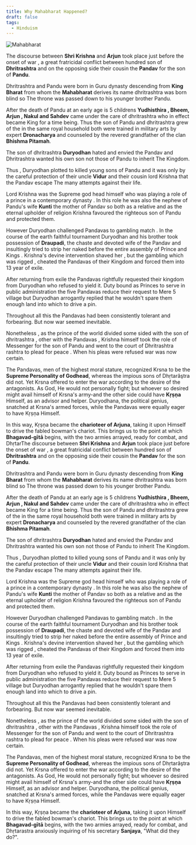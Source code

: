 ```yaml
---
title: Why Mahabharat Happened?
draft: false
tags:
  - Hinduism
---
```


![Mahabharat](https://images.herzindagi.info/image/2023/Mar/mahabharat-people-who-are-still-alive-story.jpg)

The discourse between **Shri Krishna** and **Arjun** took place just before the onset of war , a great fratricidal conflict between hundred son of **Dhritrashtra** and on the opposing side their cousin the **Pandav** for the son of **Pandu**.

Dhritrashtra and Pandu were born in Guru dynasty descending from **King Bharat** from whom the **Mahabharat** derives its name dhritrashtra was born blind so The throne was passed down to his younger brother Pandu.

After the death of Pandu at an early age is 5 childrens **Yudhisthira , Bheem, Arjun , Nakul and Sahdev** came under the care of dhritrashtra who in effect became King for a time being. Thus the son of Pandu and dhritrashtra grew of the in the same royal household both were trained in military arts by expert **Dronacharya** and counseled by the revered grandfather of the clan **Bhishma Pitamah**. 

The son of dhritrashtra **Duryodhan** hated and envied the Pandav and Dhritrashtra wanted his own son not those of Pandu to inherit The Kingdom.

Thus , Duryodhan plotted to killed young sons of Pandu and it was only by the careful protection of their uncle **Vidur** and their cousin lord Krishna that the Pandav escape The many attempts against their life.

Lord Krishna was the Supreme god head himself who was playing a role of a prince in a contemporary dynasty . In this role he was also the nephew of Pandu's wife **Kunti** the mother of Pandav so both as a relative and as the eternal upholder of religion Krishna favoured the righteous son of Pandu and protected them.

However Duryodhan challenged Pandavas to gambling match . In the course of the earth faithful tournament Duryodhan and his brother took possession of **Draupadi**, the chaste and devoted wife of the Pandav and insultingly tried to strip her naked before the entire assembly of Prince and Kings . Krishna's devine intervention shaved her , but the gambling which was rigged , cheated the Pandavas of their Kingdom and forced them into 13 year of exile.

After returning from exile the Pandavas rightfully requested their kingdom from Duryodhan who refused to yield it. Duty bound as Princes to serve in public administration the five Pandavas reduce their request to Mere 5 village but Duryodhan arrogantly replied that he wouldn't spare them enough land into which to drive a pin.

Throughout all this the Pandavas had been consistently tolerant and forbearing. But now war seemed inevitable.

Nonetheless , as the prince of the world divided some sided with the son of dhritrashtra , other with the Pandavas , Krishna himself took the role of Messenger for the son of Pandu and went to the court of Dhritrashtra rashtra to plead for peace . When his pleas were refused war was now certain.

The Pandavas, men of the highest moral stature, recognized Krsna to be the **Supreme Personality of Godhead**, whereas the impious sons of Dhṛtarăştra did not. Yet Krsna offered to enter the war according to the desire of the antagonists. As God, He would not personally fight; but whoever so desired might avail himself of Krsna's army-and the other side could have **Kṛṣṇa** Himself, as an advisor and helper. Duryodhana, the political genius, snatched at Krsna's armed forces, while the Pandavas were equally eager to have Kṛṣṇa Himself.

In this way, Kṛṣṇa became the **charioteer of Arjuna**, taking it upon Himself to drive the fabled bowman's chariot. This brings us to the point at which **Bhagavad-gītā** begins, with the two armies arrayed, ready for combat, and DhṛtarThe discourse between **Shri Krishna** and **Arjun** took place just before the onset of war , a great fratricidal conflict between hundred son of **Dhritrashtra** and on the opposing side their cousin the **Pandav** for the son of **Pandu**.

Dhritrashtra and Pandu were born in Guru dynasty descending from **King Bharat** from whom the **Mahabharat** derives its name dhritrashtra was born blind so The throne was passed down to his younger brother Pandu.

After the death of Pandu at an early age is 5 childrens **Yudhisthira , Bheem, Arjun , Nakul and Sahdev** came under the care of dhritrashtra who in effect became King for a time being. Thus the son of Pandu and dhritrashtra grew of the in the same royal household both were trained in military arts by expert **Dronacharya** and counseled by the revered grandfather of the clan **Bhishma Pitamah**. 

The son of dhritrashtra **Duryodhan** hated and envied the Pandav and Dhritrashtra wanted his own son not those of Pandu to inherit The Kingdom.

Thus , Duryodhan plotted to killed young sons of Pandu and it was only by the careful protection of their uncle **Vidur** and their cousin lord Krishna that the Pandav escape The many attempts against their life.

Lord Krishna was the Supreme god head himself who was playing a role of a prince in a contemporary dynasty . In this role he was also the nephew of Pandu's wife **Kunti** the mother of Pandav so both as a relative and as the eternal upholder of religion Krishna favoured the righteous son of Pandu and protected them.

However Duryodhan challenged Pandavas to gambling match . In the course of the earth faithful tournament Duryodhan and his brother took possession of **Draupadi**, the chaste and devoted wife of the Pandav and insultingly tried to strip her naked before the entire assembly of Prince and Kings . Krishna's devine intervention shaved her , but the gambling which was rigged , cheated the Pandavas of their Kingdom and forced them into 13 year of exile.

After returning from exile the Pandavas rightfully requested their kingdom from Duryodhan who refused to yield it. Duty bound as Princes to serve in public administration the five Pandavas reduce their request to Mere 5 village but Duryodhan arrogantly replied that he wouldn't spare them enough land into which to drive a pin.

Throughout all this the Pandavas had been consistently tolerant and forbearing. But now war seemed inevitable.

Nonetheless , as the prince of the world divided some sided with the son of dhritrashtra , other with the Pandavas , Krishna himself took the role of Messenger for the son of Pandu and went to the court of Dhritrashtra rashtra to plead for peace . When his pleas were refused war was now certain.

The Pandavas, men of the highest moral stature, recognized Krsna to be the **Supreme Personality of Godhead**, whereas the impious sons of Dhṛtarăştra did not. Yet Krsna offered to enter the war according to the desire of the antagonists. As God, He would not personally fight; but whoever so desired might avail himself of Krsna's army-and the other side could have **Kṛṣṇa** Himself, as an advisor and helper. Duryodhana, the political genius, snatched at Krsna's armed forces, while the Pandavas were equally eager to have Kṛṣṇa Himself.

In this way, Kṛṣṇa became the **charioteer of Arjuna**, taking it upon Himself to drive the fabled bowman's chariot. This brings us to the point at which **Bhagavad-gītā** begins, with the two armies arrayed, ready for combat, and Dhṛtarastra anxiously inquiring of his secretary **Sanjaya**, "What did they do?".
